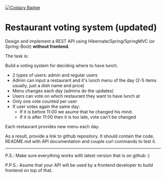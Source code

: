 [![Codacy Badge](https://app.codacy.com/project/badge/Grade/22b5188f5b21463da9201889d6b7692f)](https://www.codacy.com/gh/Igor-K39/restaurant_voting_system/dashboard?utm_source=github.com&amp;utm_medium=referral&amp;utm_content=Igor-K39/restaurant_voting_system&amp;utm_campaign=Badge_Grade) 
# Restaurant voting system (updated)

Design and implement a REST API using Hibernate/Spring/SpringMVC (or Spring-Boot) **without frontend**.

The task is:

Build a voting system for deciding where to have lunch.

 * 2 types of users: admin and regular users
 * Admin can input a restaurant and it's lunch menu of the day (2-5 items usually, just a dish name and price)
 * Menu changes each day (admins do the updates)
 * Users can vote on which restaurant they want to have lunch at
 * Only one vote counted per user
 * If user votes again the same day:
    - If it is before 11:00 we asume that he changed his mind.
    - If it is after 11:00 then it is too late, vote can't be changed

Each restaurant provides new menu each day.

As a result, provide a link to github repository. It should contain the code, README.md with API documentation and couple curl commands to test it.

-----------------------------
P.S.: Make sure everything works with latest version that is on github :)

P.P.S.: Asume that your API will be used by a frontend developer to build frontend on top of that.
